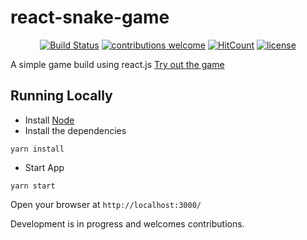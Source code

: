 # react-snake-game

<div align="center">

[![Build Status](https://travis-ci.org/benhurdavies/react-snake-game.svg?branch=master)](https://travis-ci.org/benhurdavies/react-snake-game)
[![contributions welcome](https://img.shields.io/badge/contributions-welcome-brightgreen.svg?style=flat)](https://github.com/benhurdavies/react-snake-game)
[![HitCount](http://hits.dwyl.io/benhurdavies/react-snake-game.svg)](https://github.com/benhurdavies/react-snake-game)
[![license](https://img.shields.io/github/license/mashape/apistatus.svg)](https://github.com/benhurdavies/react-snake-game)

</div>

A simple game build using react.js
[Try out the game](https://benhurdavies.github.io/react-snake-game/)

## Running Locally

- Install [Node](http://nodejs.org/download/)
- Install the dependencies
```
yarn install
```
- Start App
```
yarn start
```
Open your browser at `http://localhost:3000/`

Development is in progress and welcomes contributions.